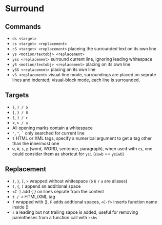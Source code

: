 # Surround

## Commands
* `ds <target>`
* `cs <target> <replacement>`
* `cS <target> <replacement>` placeing the surrounded text on its own line
* `ys <motion/textobj> <replacement>`
* `yss <replacement>` surround current line, ignoring leading whitespace
* `yS <motion/textobj> <replacement>` placing on its own line
* `ySS <replacement>` placing on its own line
* `vS <replacement>` visual-line mode, surroundings are placed on seprate lines and indented; visual-block mode, each line is surrounded.

## Targets
* `(`, `) / b`
* `{`, `} / B`
* `[`, `] / r`
* `<`, `> / a`
* All opening marks contain a whitespace
* `'`, `"`, `` ` `` only searched for current line
* `t` HTML or XML tags, specify a numerical argument to get a tag other than the innermost one
* `w`, `W`, `s`, `p` (word, WORD, sentence, paragraph), when used with `cs`, one could consider them as shortcut for `ysi` (`cswb` == `ysiwb`)

## Replacement
* `)`, `}`, `]`, `>` wrapped without whitespace (`b` `B` `r` `a` are aliases)
* `(`, `{`, `[` append an additional space
* `<C-]` add { } on lines seprate from the content
* `t / <` HTML/XML tag
* `f` wrapped with (), `F` adds addtional spaces, `<C-f>` inserts function name inside ()
* `s` a leading but not trailing sapce is added, useful for removing parentheses from a function call with `csbs`

